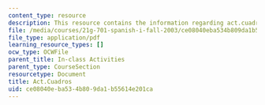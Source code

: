 ```yaml
---
content_type: resource
description: This resource contains the information regarding act.cuadros.
file: /media/courses/21g-701-spanish-i-fall-2003/ce08040eba534b809da1b55614e201ca_MIT21G_701F03_10art.pdf
file_type: application/pdf
learning_resource_types: []
ocw_type: OCWFile
parent_title: In-class Activities
parent_type: CourseSection
resourcetype: Document
title: Act.Cuadros
uid: ce08040e-ba53-4b80-9da1-b55614e201ca
---
```

